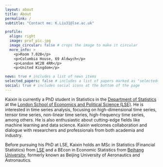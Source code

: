 ```yaml
---
layout: about
title: About
permalink: /
subtitle: "Contact me: K.Liu31@lse.ac.uk"

profile:
  align: right
  image: prof_pic.jpg
  image_circular: false # crops the image to make it circular
  more_info: >
    <p>Room 7.02B</p>
    <p>Columbia House, 69 Aldwych</p>
    <p>London WC2B 4RR</p>
    <p>United Kingdom</p>

news: true # includes a list of news items
selected_papers: false # includes a list of papers marked as "selected={true}"
social: true # includes social icons at the bottom of the page
---
```


Kaixin is currently a PhD student in Statistics in the [Department of Statistics](https://www.lse.ac.uk/statistics) at the [London School of Economics and Political Science (LSE)](https://www.lse.ac.uk/). He is interested in time series analysis, focusing on high-dimensional time series, tensor time series, non-linear time series, high-frequency time series, among others. He is also enthusiastic about cutting-edge fields like machine learning and data science. Kaixin welcomes collaboration and dialogue with researchers and professionals from both academia and industry.

Before pursuing his PhD at LSE, Kaixin holds an MSc in Statistics (Financial Statistics) from [LSE](https://www.lse.ac.uk/) and a BEcon in Economic Statistics from [Beihang University](https://ev.buaa.edu.cn/), formerly known as Beijing University of Aeronautics and Astronautics.

